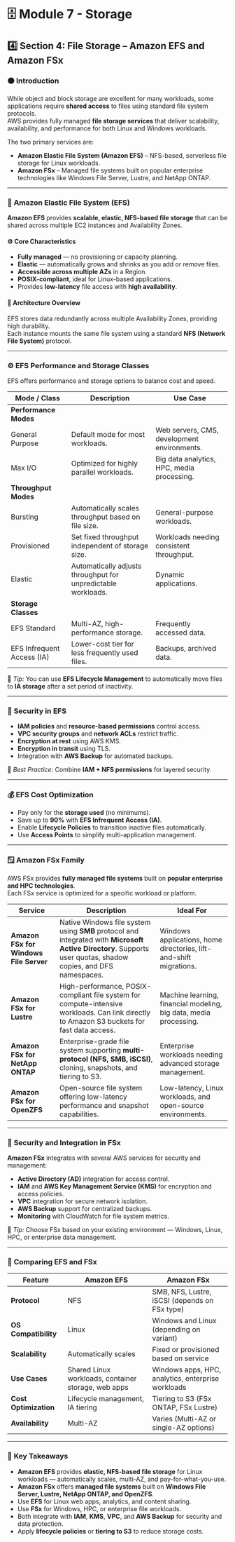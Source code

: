# 🗄️ **Module 7 - Storage**

## 4️⃣ **Section 4: File Storage – Amazon EFS and Amazon FSx**

### 🟠 **Introduction**

While object and block storage are excellent for many workloads, some applications require **shared access** to files using standard file system protocols.  
AWS provides fully managed **file storage services** that deliver scalability, availability, and performance for both Linux and Windows workloads.

The two primary services are:
- **Amazon Elastic File System (Amazon EFS)** – NFS-based, serverless file storage for Linux workloads.  
- **Amazon FSx** – Managed file systems built on popular enterprise technologies like Windows File Server, Lustre, and NetApp ONTAP.

---

### 📁 **Amazon Elastic File System (EFS)**

**Amazon EFS** provides **scalable, elastic, NFS-based file storage** that can be shared across multiple EC2 instances and Availability Zones.

#### ⚙️ **Core Characteristics**
- **Fully managed** — no provisioning or capacity planning.  
- **Elastic** — automatically grows and shrinks as you add or remove files.  
- **Accessible across multiple AZs** in a Region.  
- **POSIX-compliant**, ideal for Linux-based applications.  
- Provides **low-latency** file access with **high availability**.

#### 🧩 **Architecture Overview**
EFS stores data redundantly across multiple Availability Zones, providing high durability.  
Each instance mounts the same file system using a standard **NFS (Network File System)** protocol.

---

### ⚙️ **EFS Performance and Storage Classes**

EFS offers performance and storage options to balance cost and speed.

| **Mode / Class** | **Description** | **Use Case** |
|------------------|------------------|---------------|
| **Performance Modes** |  |  |
| General Purpose | Default mode for most workloads. | Web servers, CMS, development environments. |
| Max I/O | Optimized for highly parallel workloads. | Big data analytics, HPC, media processing. |
| **Throughput Modes** |  |  |
| Bursting | Automatically scales throughput based on file size. | General-purpose workloads. |
| Provisioned | Set fixed throughput independent of storage size. | Workloads needing consistent throughput. |
| Elastic | Automatically adjusts throughput for unpredictable workloads. | Dynamic applications. |
| **Storage Classes** |  |  |
| EFS Standard | Multi-AZ, high-performance storage. | Frequently accessed data. |
| EFS Infrequent Access (IA) | Lower-cost tier for less frequently used files. | Backups, archived data. |

🧠 *Tip:* You can use **EFS Lifecycle Management** to automatically move files to **IA storage** after a set period of inactivity.

---

### 🔐 **Security in EFS**

- **IAM policies** and **resource-based permissions** control access.  
- **VPC security groups** and **network ACLs** restrict traffic.  
- **Encryption at rest** using AWS KMS.  
- **Encryption in transit** using TLS.  
- Integration with **AWS Backup** for automated backups.

🧠 *Best Practice:* Combine **IAM + NFS permissions** for layered security.

---

### 💰 **EFS Cost Optimization**

- Pay only for the **storage used** (no minimums).  
- Save up to **90%** with **EFS Infrequent Access (IA)**.  
- Enable **Lifecycle Policies** to transition inactive files automatically.  
- Use **Access Points** to simplify multi-application management.

---

### 🪟 **Amazon FSx Family**

AWS FSx provides **fully managed file systems** built on **popular enterprise and HPC technologies**.  
Each FSx service is optimized for a specific workload or platform.

| **Service** | **Description** | **Ideal For** |
|--------------|------------------|----------------|
| **Amazon FSx for Windows File Server** | Native Windows file system using **SMB** protocol and integrated with **Microsoft Active Directory**. Supports user quotas, shadow copies, and DFS namespaces. | Windows applications, home directories, lift-and-shift migrations. |
| **Amazon FSx for Lustre** | High-performance, POSIX-compliant file system for compute-intensive workloads. Can link directly to Amazon S3 buckets for fast data access. | Machine learning, financial modeling, big data, media processing. |
| **Amazon FSx for NetApp ONTAP** | Enterprise-grade file system supporting **multi-protocol (NFS, SMB, iSCSI)**, cloning, snapshots, and tiering to S3. | Enterprise workloads needing advanced storage management. |
| **Amazon FSx for OpenZFS** | Open-source file system offering low-latency performance and snapshot capabilities. | Low-latency, Linux workloads, and open-source environments. |

---

### 🔐 **Security and Integration in FSx**

**Amazon FSx** integrates with several AWS services for security and management:

- **Active Directory (AD)** integration for access control.  
- **IAM** and **AWS Key Management Service (KMS)** for encryption and access policies.  
- **VPC** integration for secure network isolation.  
- **AWS Backup** support for centralized backups.  
- **Monitoring** with CloudWatch for file system metrics.  

🧠 *Tip:* Choose FSx based on your existing environment — Windows, Linux, HPC, or enterprise data management.

---

### 🧠 **Comparing EFS and FSx**

| **Feature** | **Amazon EFS** | **Amazon FSx** |
|--------------|----------------|----------------|
| **Protocol** | NFS | SMB, NFS, Lustre, iSCSI (depends on FSx type) |
| **OS Compatibility** | Linux | Windows and Linux (depending on variant) |
| **Scalability** | Automatically scales | Fixed or provisioned based on service |
| **Use Cases** | Shared Linux workloads, container storage, web apps | Windows apps, HPC, analytics, enterprise workloads |
| **Cost Optimization** | Lifecycle management, IA tiering | Tiering to S3 (FSx ONTAP, FSx Lustre) |
| **Availability** | Multi-AZ | Varies (Multi-AZ or single-AZ options) |

---

### 🧠 **Key Takeaways**

- **Amazon EFS** provides **elastic, NFS-based file storage** for Linux workloads — automatically scales, multi-AZ, and pay-for-what-you-use.  
- **Amazon FSx** offers **managed file systems** built on **Windows File Server, Lustre, NetApp ONTAP, and OpenZFS**.  
- Use **EFS** for Linux web apps, analytics, and content sharing.  
- Use **FSx** for Windows, HPC, or enterprise file workloads.  
- Both integrate with **IAM**, **KMS**, **VPC**, and **AWS Backup** for security and data protection.  
- Apply **lifecycle policies** or **tiering to S3** to reduce storage costs.  